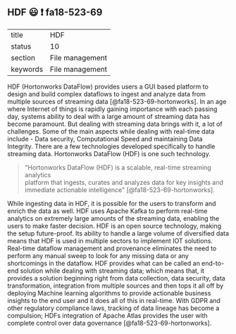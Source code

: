 ## HDF :smiley: :exclamation: fa18-523-69


|          |                 |
| -------- | --------------- |
| title    | HDF             | 
| status   | 10              |
| section  | File management |
| keywords | File management |

HDF (Hortonworks DataFlow) provides users a GUI based platform to design 
and build complex dataflows to ingest and analyze data from multiple sources
of streaming data [@fa18-523-69-hortonworks]. In an age where Internet of things
is rapidly gaining importance with each passing day, systems ability to deal with
a large amount of streaming data has become paramount. But dealing with streaming
data brings with it, a lot of challenges. Some of the main aspects while dealing
with real-time data include - Data security, Computational Speed and maintaining 
Data Integrity. There are a few technologies developed specifically to handle 
streaming data. Hortonworks DataFlow (HDF) is one such technology.

> "Hortonworks DataFlow (HDF) is a scalable, real-time streaming analytics   
> platform that ingests, curates and analyzes data for key insights and  
> immediate actionable intelligence" [@fa18-523-69-hortonworks].

While ingesting data in HDF, it is possible for the users to transform and
enrich the data as well. HDF uses Apache Kafka to perform real-time analytics on
extremely large amounts of the streaming data, enabling the users to make faster
decision. HDF is an open source technology, making the setup future-proof. Its
ability to handle a large volume of diversified data means that HDF is used in
multiple sectors to implement IOT solutions. Real-time dataflow management and
provenance eliminates the need to perform any manual sweep to look for any
missing data or any shortcomings in the dataflow. HDF provides what can be
called an end-to-end solution while dealing with streaming data; which means
that, it provides a solution beginning right from data collection, data
security, data transformation, integration from multiple sources and then tops
it all off by deploying Machine learning algorithms to provide actionable
business insights to the end user and it does all of this in real-time. With
GDPR and other regulatory compliance laws, tracking of data lineage has become a
compulsion; HDFs integration of Apache Atlas provides the user with complete
control over data governance [@fa18-523-69-hortonworks].
